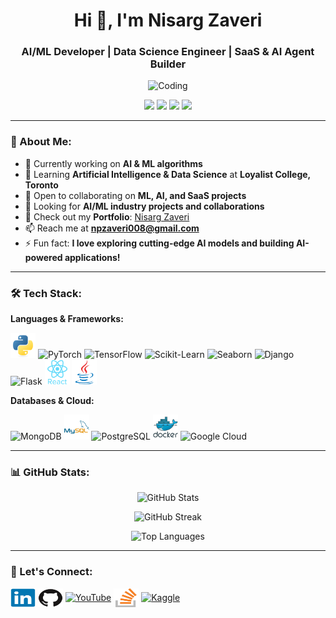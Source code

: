 <h1 align="center">Hi 👋, I'm Nisarg Zaveri</h1>
<h3 align="center">AI/ML Developer | Data Science Engineer | SaaS & AI Agent Builder</h3>

<p align="center">
  <img src="https://cdn.dribbble.com/users/1162077/screenshots/3848914/programmer.gif" alt="Coding" width="800"/>
</p>

<p align="center">
  <a href="https://nisarg-zaveri.netlify.app/"><img src="https://img.shields.io/badge/Portfolio-Website-%23008080?style=for-the-badge&logo=google-chrome&logoColor=white"></a>
  <a href="https://www.linkedin.com/in/nisarg-zaveri"><img src="https://img.shields.io/badge/LinkedIn-Nisarg%20Zaveri-%230A66C2?style=for-the-badge&logo=linkedin&logoColor=white"></a>
  <a href="https://github.com/nisarg78"><img src="https://img.shields.io/badge/GitHub-nisarg78-%23181717?style=for-the-badge&logo=github&logoColor=white"></a>
  <a href="https://www.youtube.com/nisargzaveri"><img src="https://img.shields.io/badge/YouTube-Nisarg%20Zaveri-%23FF0000?style=for-the-badge&logo=youtube&logoColor=white"></a>
</p>

---

### 🚀 About Me:
- 🔭 Currently working on **AI & ML algorithms**
- 🌱 Learning **Artificial Intelligence & Data Science** at **Loyalist College, Toronto**
- 👯 Open to collaborating on **ML, AI, and SaaS projects**
- 🤝 Looking for **AI/ML industry projects and collaborations**
- 📝 Check out my **Portfolio**: [Nisarg Zaveri](https://nisarg-zaveri.netlify.app/)
- 📫 Reach me at **npzaveri008@gmail.com**
- ⚡ Fun fact: **I love exploring cutting-edge AI models and building AI-powered applications!**

---

### 🛠 Tech Stack:
**Languages & Frameworks:**
<p align="left">
  <img src="https://raw.githubusercontent.com/devicons/devicon/master/icons/python/python-original.svg" alt="Python" width="40" height="40"/>
  <img src="https://www.vectorlogo.zone/logos/pytorch/pytorch-icon.svg" alt="PyTorch" width="40" height="40"/>
  <img src="https://www.vectorlogo.zone/logos/tensorflow/tensorflow-icon.svg" alt="TensorFlow" width="40" height="40"/>
  <img src="https://upload.wikimedia.org/wikipedia/commons/0/05/Scikit_learn_logo_small.svg" alt="Scikit-Learn" width="40" height="40"/>
  <img src="https://seaborn.pydata.org/_images/logo-mark-lightbg.svg" alt="Seaborn" width="40" height="40"/>
  <img src="https://cdn.worldvectorlogo.com/logos/django.svg" alt="Django" width="40" height="40"/>
  <img src="https://www.vectorlogo.zone/logos/pocoo_flask/pocoo_flask-icon.svg" alt="Flask" width="40" height="40"/>
  <img src="https://raw.githubusercontent.com/devicons/devicon/master/icons/react/react-original-wordmark.svg" alt="React.js" width="40" height="40"/>
  <img src="https://raw.githubusercontent.com/devicons/devicon/master/icons/java/java-original.svg" alt="Java" width="40" height="40"/>
</p>

**Databases & Cloud:**
<p align="left">
  <img src="https://www.vectorlogo.zone/logos/mongodb/mongodb-icon.svg" alt="MongoDB" width="40" height="40"/>
  <img src="https://raw.githubusercontent.com/devicons/devicon/master/icons/mysql/mysql-original-wordmark.svg" alt="MySQL" width="40" height="40"/>
  <img src="https://www.vectorlogo.zone/logos/postgresql/postgresql-icon.svg" alt="PostgreSQL" width="40" height="40"/>
  <img src="https://raw.githubusercontent.com/devicons/devicon/master/icons/docker/docker-original-wordmark.svg" alt="Docker" width="40" height="40"/>
  <img src="https://www.vectorlogo.zone/logos/google_cloud/google_cloud-icon.svg" alt="Google Cloud" width="40" height="40"/>
</p>

---

### 📊 GitHub Stats:
<p align="center">
  <img src="https://github-readme-stats.vercel.app/api?username=nisarg78&show_icons=true&theme=tokyonight" alt="GitHub Stats" />
</p>

<p align="center">
  <img src="https://github-readme-streak-stats.herokuapp.com/?user=nisarg78&theme=tokyonight" alt="GitHub Streak" />
</p>

<p align="center">
  <img src="https://github-readme-stats.vercel.app/api/top-langs?username=nisarg78&show_icons=true&locale=en&layout=compact&theme=tokyonight" alt="Top Languages" />
</p>

---

### 📢 Let's Connect:
<p align="left">
  <a href="https://www.linkedin.com/in/nisarg-zaveri"><img align="center" src="https://raw.githubusercontent.com/devicons/devicon/master/icons/linkedin/linkedin-original.svg" alt="LinkedIn" height="30" width="40" /></a>
  <a href="https://github.com/nisarg78"><img align="center" src="https://raw.githubusercontent.com/devicons/devicon/master/icons/github/github-original.svg" alt="GitHub" height="30" width="40" /></a>
  <a href="https://www.youtube.com/nisargzaveri"><img align="center" src="https://raw.githubusercontent.com/devicons/devicon/master/icons/youtube/youtube-original.svg" alt="YouTube" height="30" width="40" /></a>
  <a href="https://stackoverflow.com/users/zaveri sir"><img align="center" src="https://raw.githubusercontent.com/devicons/devicon/master/icons/stackoverflow/stackoverflow-original.svg" alt="Stack Overflow" height="30" width="40" /></a>
  <a href="https://kaggle.com/nisarg zaveri"><img align="center" src="https://www.vectorlogo.zone/logos/kaggle/kaggle-icon.svg" alt="Kaggle" height="30" width="40" /></a>
</p>
